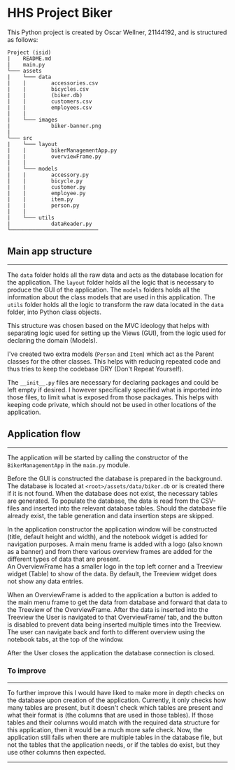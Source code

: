 # HHS Project Biker

This Python project is created by Oscar Wellner, 21144192, and is structured as follows:

```
Project (isid)
|    README.md
|    main.py
└─── assets
|    └─── data
|    |        accessories.csv
|    |        bicycles.csv
|    |        (biker.db)
|    |        customers.csv
|    |        employees.csv
|    |
|    └─── images
|             biker-banner.png
|
└─── src
|    └─── layout
|    |        bikerManagementApp.py
|    |        overviewFrame.py
|    |
|    └─── models
|    |        accessory.py
|    |        bicycle.py
|    |        customer.py
|    |        employee.py
|    |        item.py
|    |        person.py
|    |
|    └─── utils
|             dataReader.py
└────────────────────────────
```

## Main app structure

---
The `data` folder holds all the raw data and acts as the database location for the application. The `layout` folder
holds all the logic that is necessary to produce the GUI of the application. The `models` folders holds all the
information about the class models that are used in this application. The `utils` folder holds all the logic to
transform the raw data located in the `data` folder, into Python class objects.

This structure was chosen based on the MVC ideology that helps with separating logic used for setting up the Views (GUI),
from the logic used for declaring the domain (Models).

I've created two extra models (`Person` and `Item`) which act as the Parent classes for the other classes. This helps
with reducing repeated code and thus tries to keep the codebase DRY (Don't Repeat Yourself).

The `__init__.py` files are necessary for declaring packages and could be left empty if desired. I however specifically
specified what is imported into those files, to limit what is exposed from those packages. This helps with keeping code
private, which should not be used in other locations of the application.

## Application flow

---
The application will be started by calling the constructor of the `BikerManagementApp` in the `main.py` module.

Before the GUI is constructed the database is prepared in the background. The database is located at `<root>/assets/data/biker.db`
or is created there if it is not found. When the database does not exist, the necessary tables are generated. To
populate the database, the data is read from the CSV-files and inserted into the relevant database tables. Should the
database file already exist, the table generation and data insertion steps are skipped.

In the application constructor the application window will be constructed (title, default height and width), and the
notebook widget is added for navigation purposes. A main menu frame is added with a logo (also known as a banner) and
from there various overview frames are added for the different types of data that are present.  
An OverviewFrame has a smaller logo in the top left corner and a Treeview widget (Table) to show of the data. By default,
the Treeview widget does not show any data entries.

When an OverviewFrame is added to the application a button is added to the main menu frame to get the data from database
and forward that data to the Treeview of the OverviewFrame. After the data is inserted into the Treeview the User is
navigated to that OverviewFrame/ tab, and the button is disabled to prevent data being inserted multiple times into
the Treeview. The user can navigate back and forth to different overview using the notebook tabs, at the top of the window.

After the User closes the application the database connection is closed.

### To improve

---
To further improve this I would have liked to make more in depth checks on the database upon creation of the application.
Currently, it only checks how many tables are present, but it doesn't check which tables are present and what their
format is (the columns that are used in those tables). If those tables and their columns would match with the required
data structure for this application, then it would be a much more safe check. Now, the application still fails when there
are multiple tables in the database file, but not the tables that the application needs, or if the tables do exist, but
they use other columns then expected.

---
